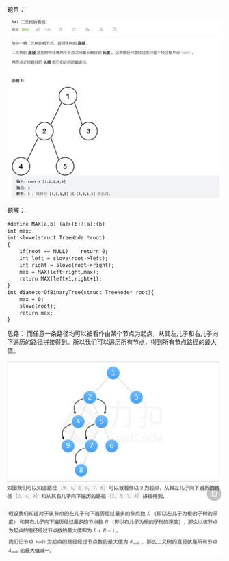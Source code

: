 题目：

![](attachments/二叉树的直径（二叉树中最大路径的求法）_image_0.png)

题解：
```
#define MAX(a,b) (a)>(b)?(a):(b)
int max;
int slove(struct TreeNode *root)
{
    if(root == NULL)    return 0;
    int left = slove(root->left);
    int right = slove(root->right);
    max = MAX(left+right,max);
    return MAX(left+1,right+1);
}
int diameterOfBinaryTree(struct TreeNode* root){
    max = 0;
    slove(root);
    return max;
}
```

思路：
<font color= "#262626">而任意一条路径均可以被看作由某个节点为起点，从其左儿子和右儿子向下遍历的路径拼接得到。所以我们可以遍历所有节点，得到所有节点路径的最大值。</font>

![](attachments/二叉树的直径（二叉树中最大路径的求法）_image_1.png)

![](attachments/二叉树的直径（二叉树中最大路径的求法）_image_2.png)
